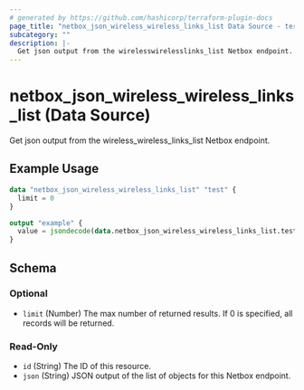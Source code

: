 ```yaml
---
# generated by https://github.com/hashicorp/terraform-plugin-docs
page_title: "netbox_json_wireless_wireless_links_list Data Source - terraform-provider-netbox"
subcategory: ""
description: |-
  Get json output from the wirelesswirelesslinks_list Netbox endpoint.
---
```


# netbox_json_wireless_wireless_links_list (Data Source)

Get json output from the wireless_wireless_links_list Netbox endpoint.

## Example Usage

```terraform
data "netbox_json_wireless_wireless_links_list" "test" {
  limit = 0
}

output "example" {
  value = jsondecode(data.netbox_json_wireless_wireless_links_list.test.json)
}
```

<!-- schema generated by tfplugindocs -->
## Schema

### Optional

- `limit` (Number) The max number of returned results. If 0 is specified, all records will be returned.

### Read-Only

- `id` (String) The ID of this resource.
- `json` (String) JSON output of the list of objects for this Netbox endpoint.


